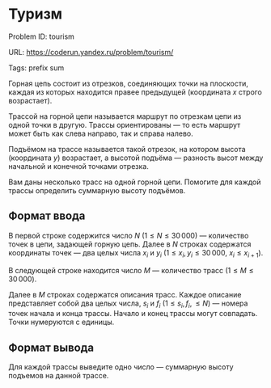 # Туризм

Problem ID: tourism

URL: https://coderun.yandex.ru/problem/tourism/

Tags: prefix sum

Горная цепь состоит из отрезков, соединяющих точки на плоскости, каждая из которых находится правее предыдущей (координата $x$ строго возрастает).

Трассой на горной цепи называется маршрут по отрезкам цепи из одной точки в другую. Трассы ориентированы — то есть маршрут может быть как слева направо, так и справа налево.

Подъёмом на трассе называется такой отрезок, на котором высота (координата $y$) возрастает, а высотой подъёма — разность высот между начальной и конечной точками отрезка.

Вам даны несколько трасс на одной горной цепи. Помогите для каждой трассы определить суммарную высоту подъёмов.


## Формат ввода

В первой строке содержится число $N$ ($1 \le N \le 30\,000$) — количество точек в цепи, задающей горную цепь. Далее в $N$ строках содержатся координаты точек — два целых числа $x_i$ и $y_i$ ​($1 \le x_i, y_i \le 30\,000$, $x_i \le x_{i+1}$).

В следующей строке находится число $M$ — количество трасс ($1 \le M \le 30\,000$).

Далее в $M$ строках содержатся описания трасс. Каждое описание представляет собой два целых числа, $s_i$ и $f_i$ ($1 \le s_i, f_i, \le N$) — номера точек начала и конца трассы. Начало и конец трассы могут совпадать. Точки нумеруются с единицы.


## Формат вывода

Для каждой трассы выведите одно число — суммарную высоту подъемов на данной трассе.

